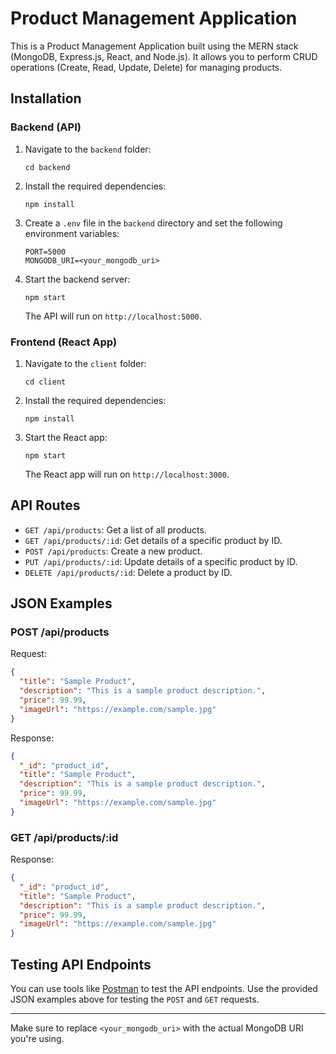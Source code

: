 # Product Management Application

This is a Product Management Application built using the MERN stack (MongoDB, Express.js, React, and Node.js). It allows you to perform CRUD operations (Create, Read, Update, Delete) for managing products.

## Installation

### Backend (API)

1. Navigate to the `backend` folder:
   ```
   cd backend
   ```

2. Install the required dependencies:
   ```
   npm install
   ```

3. Create a `.env` file in the `backend` directory and set the following environment variables:
   ```
   PORT=5000
   MONGODB_URI=<your_mongodb_uri>
   ```

4. Start the backend server:
   ```
   npm start
   ```

   The API will run on `http://localhost:5000`.

### Frontend (React App)

1. Navigate to the `client` folder:
   ```
   cd client
   ```

2. Install the required dependencies:
   ```
   npm install
   ```

3. Start the React app:
   ```
   npm start
   ```

   The React app will run on `http://localhost:3000`.

## API Routes

- `GET /api/products`: Get a list of all products.
- `GET /api/products/:id`: Get details of a specific product by ID.
- `POST /api/products`: Create a new product.
- `PUT /api/products/:id`: Update details of a specific product by ID.
- `DELETE /api/products/:id`: Delete a product by ID.

## JSON Examples

### POST /api/products

Request:
```json
{
  "title": "Sample Product",
  "description": "This is a sample product description.",
  "price": 99.99,
  "imageUrl": "https://example.com/sample.jpg"
}
```

Response:
```json
{
  "_id": "product_id",
  "title": "Sample Product",
  "description": "This is a sample product description.",
  "price": 99.99,
  "imageUrl": "https://example.com/sample.jpg"
}
```

### GET /api/products/:id

Response:
```json
{
  "_id": "product_id",
  "title": "Sample Product",
  "description": "This is a sample product description.",
  "price": 99.99,
  "imageUrl": "https://example.com/sample.jpg"
}
```

## Testing API Endpoints

You can use tools like [Postman](https://www.postman.com/) to test the API endpoints. Use the provided JSON examples above for testing the `POST` and `GET` requests.

---

Make sure to replace `<your_mongodb_uri>` with the actual MongoDB URI you're using.
